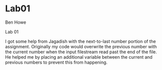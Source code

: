# Lab01
Ben Howe

Lab 01

I got some help from Jagadish with the next-to-last number portion of the assignment. Originally my code would overwrite the previous number with the current number when the input filestream read past the end of the file. He helped me by placing an additional variable between the current and previous numbers to prevent this from happening.
